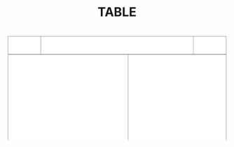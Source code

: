 <h1 align="center">TABLE</h1>
<br>
 <a href="https://github.com/13-Bhupendra/table-html-/tree/main/table"> 
   <img src="https://github.com/13-Bhupendra/table-html-/blob/main/output.png">
 </a>
